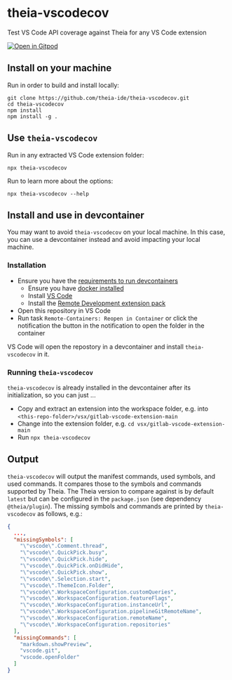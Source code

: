 # theia-vscodecov

Test VS Code API coverage against Theia for any VS Code extension

[![Open in Gitpod](https://gitpod.io/button/open-in-gitpod.svg)](https://gitpod.io/#https://github.com/theia-ide/theia-vscodecov)

## Install on your machine

Run in order to build and install locally:

    git clone https://github.com/theia-ide/theia-vscodecov.git
    cd theia-vscodecov
    npm install
    npm install -g .

## Use `theia-vscodecov`

Run in any extracted VS Code extension folder:

    npx theia-vscodecov

Run to learn more about the options:

    npx theia-vscodecov --help

## Install and use in devcontainer

You may want to avoid `theia-vscodecov` on your local machine.
In this case, you can use a devcontainer instead and avoid impacting your local machine.

### Installation

* Ensure you have the [requirements to run devcontainers](https://code.visualstudio.com/docs/remote/containers#_system-requirements)
  * Ensure you have [docker installed](https://code.visualstudio.com/docs/remote/containers#_installation)
  * Install [VS Code](https://code.visualstudio.com/)
  * Install the [Remote Development extension pack](https://marketplace.visualstudio.com/items?itemName=ms-vscode-remote.vscode-remote-extensionpack)
* Open this repository in VS Code
* Run task `Remote-Containers: Reopen in Container` or click the notification the button in the notification to open the folder in the container

VS Code will open the repostory in a devcontainer and install `theia-vscodecov` in it.

### Running `theia-vscodecov`

`theia-vscodecov` is already installed in the devcontainer after its initialization, so you can just ...

* Copy and extract an extension into the workspace folder, e.g. into `<this-repo-folder>/vsx/gitlab-vscode-extension-main`
* Change into the extension folder, e.g. `cd vsx/gitlab-vscode-extension-main`
* Run `npx theia-vscodecov`

## Output

`theia-vscodecov` will output the manifest commands, used symbols, and used commands.
It compares those to the symbols and commands supported by Theia.
The Theia version to compare against is by default `latest` but can be configured in the `package.json` (see dependency `@theia/plugin`).
The missing symbols and commands are printed by `theia-vscodecov` as follows, e.g.:

```json
{
  ...,
  "missingSymbols": [
    "\"vscode\".Comment.thread",
    "\"vscode\".QuickPick.busy",
    "\"vscode\".QuickPick.hide",
    "\"vscode\".QuickPick.onDidHide",
    "\"vscode\".QuickPick.show",
    "\"vscode\".Selection.start",
    "\"vscode\".ThemeIcon.Folder",
    "\"vscode\".WorkspaceConfiguration.customQueries",
    "\"vscode\".WorkspaceConfiguration.featureFlags",
    "\"vscode\".WorkspaceConfiguration.instanceUrl",
    "\"vscode\".WorkspaceConfiguration.pipelineGitRemoteName",
    "\"vscode\".WorkspaceConfiguration.remoteName",
    "\"vscode\".WorkspaceConfiguration.repositories"
  ],
  "missingCommands": [
    "markdown.showPreview",
    "vscode.git",
    "vscode.openFolder"
  ]
}
```
